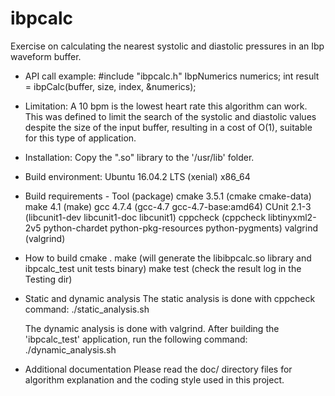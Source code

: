 # ibpcalc

Exercise on calculating the nearest systolic and diastolic pressures in an Ibp
waveform buffer.

* API call example:
     #include "ibpcalc.h"
     IbpNumerics numerics;
     int result = ibpCalc(buffer, size, index, &numerics);

* Limitation:
     A 10 bpm is the lowest heart rate this algorithm can work. This was defined to
     limit the search of the systolic and diastolic values despite the size of
     the input buffer, resulting in a cost of O(1), suitable for this type of
     application.

* Installation:
     Copy the ".so" library to the '/usr/lib' folder.

* Build environment:
     Ubuntu 16.04.2 LTS (xenial) x86_64

* Build requirements - Tool (package)
     cmake 3.5.1 (cmake cmake-data)
     make 4.1  (make)
     gcc 4.7.4 (gcc-4.7 gcc-4.7-base:amd64)
     CUnit 2.1-3 (libcunit1-dev libcunit1-doc libcunit1)
     cppcheck (cppcheck libtinyxml2-2v5 python-chardet python-pkg-resources python-pygments)
     valgrind (valgrind)

* How to build
     cmake .
     make (will generate the libibpcalc.so library and ibpcalc_test unit tests binary)
     make test (check the result log in the Testing dir)

* Static and dynamic analysis
     The static analysis is done with cppcheck command:
     ./static_analysis.sh

     The dynamic analysis is done with valgrind. After building the 'ibpcalc_test' application,
     run the following command:
     ./dynamic_analysis.sh

* Additional documentation
     Please read the doc/ directory files for algorithm explanation and the coding
     style used in this project.     
